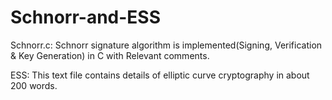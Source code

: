 # Schnorr-and-ESS

Schnorr.c:
Schnorr signature algorithm is implemented(Signing, Verification & Key Generation) in C with Relevant comments.

ESS:
 This text file contains details of elliptic curve cryptography in about 200 words.
